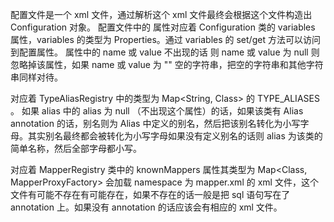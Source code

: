 配置文件是一个 xml 文件，通过解析这个 xml 文件最终会根据这个文件构造出 Configuration 对象。
配置文件中的 <properties> 属性对应着 Configuration 类的 variables 属性，variables 的类型为 Properties。通过 variables 的 set/get 方法可以访问到配置属性。
<property> 属性中的 name 或 value 不出现的话 则 name 或 value 为 null 则忽略掉该属性，如果 name 或 value 为 "" 空的字符串，把空的字符串和其他字符串同样对待。

<typeAliases> 对应着 TypeAliasRegistry 中的类型为 Map<String, Class> 的 TYPE_ALIASES 。
如果 alias 中的 alias 为 null （不出现这个属性）的话，如果该类有 Alias annotation 的话，别名则为 Alias 中定义的别名，然后把该别名转化为小写字母。其实别名最终都会被转化为小写字母如果没有定义别名的话则 alias 为该类的简单名称，然后全部字母都小写。
 
<mappers> 对应着 MapperRegistry 类中的 knownMappers 属性其类型为 Map<Class<?>, MapperProxyFactory<?>> 
会加载 namespace 为 mapper.xml 的 xml 文件，这个文件有可能不存在有可能存在，如果不存在的话一般是把 sql 语句写在了 annotation 上。如果没有 annotation 的话应该会有相应的 xml 文件。




